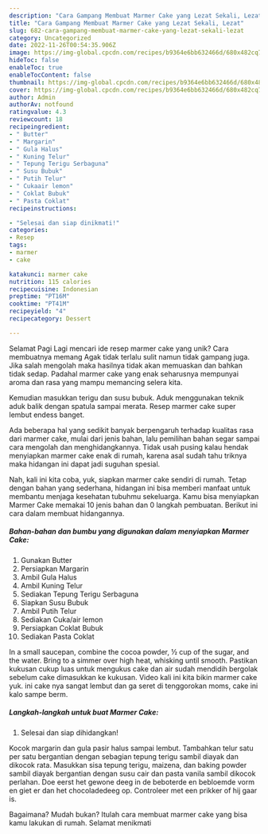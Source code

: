 ```yaml
---
description: "Cara Gampang Membuat Marmer Cake yang Lezat Sekali, Lezat"
title: "Cara Gampang Membuat Marmer Cake yang Lezat Sekali, Lezat"
slug: 682-cara-gampang-membuat-marmer-cake-yang-lezat-sekali-lezat
category: Uncategorized
date: 2022-11-26T00:54:35.906Z
image: https://img-global.cpcdn.com/recipes/b9364e6bb632466d/680x482cq70/marmer-cake-foto-resep-utama.jpg
hideToc: false
enableToc: true
enableTocContent: false
thumbnail: https://img-global.cpcdn.com/recipes/b9364e6bb632466d/680x482cq70/marmer-cake-foto-resep-utama.jpg
cover: https://img-global.cpcdn.com/recipes/b9364e6bb632466d/680x482cq70/marmer-cake-foto-resep-utama.jpg
author: Admin
authorAv: notfound
ratingvalue: 4.3
reviewcount: 18
recipeingredient:
- " Butter"
- " Margarin"
- " Gula Halus"
- " Kuning Telur"
- " Tepung Terigu Serbaguna"
- " Susu Bubuk"
- " Putih Telur"
- " Cukaair lemon"
- " Coklat Bubuk"
- " Pasta Coklat"
recipeinstructions:

- "Selesai dan siap dinikmati!"
categories:
- Resep
tags:
- marmer
- cake

katakunci: marmer cake 
nutrition: 115 calories
recipecuisine: Indonesian
preptime: "PT16M"
cooktime: "PT41M"
recipeyield: "4"
recipecategory: Dessert

---
```



Selamat Pagi Lagi mencari ide resep marmer cake yang unik? Cara membuatnya memang Agak tidak terlalu sulit namun tidak gampang juga. Jika salah mengolah maka hasilnya tidak akan memuaskan dan bahkan tidak sedap. Padahal marmer cake yang enak seharusnya mempunyai aroma dan rasa yang mampu memancing selera kita.


Kemudian masukkan terigu dan susu bubuk. Aduk menggunakan teknik aduk balik dengan spatula sampai merata. Resep marmer cake super lembut endess banget.

Ada beberapa hal yang sedikit banyak berpengaruh terhadap kualitas rasa dari marmer cake, mulai dari jenis bahan, lalu pemilihan bahan segar sampai cara mengolah dan menghidangkannya. Tidak usah pusing kalau hendak menyiapkan marmer cake enak di rumah, karena asal sudah tahu triknya maka hidangan ini dapat jadi suguhan spesial.


Nah, kali ini kita coba, yuk, siapkan marmer cake sendiri di rumah. Tetap dengan bahan yang sederhana, hidangan ini bisa memberi manfaat untuk membantu menjaga kesehatan tubuhmu sekeluarga. Kamu bisa menyiapkan Marmer Cake memakai 10 jenis bahan dan 0 langkah pembuatan. Berikut ini cara dalam membuat hidangannya.

<!--inarticleads1-->

##### Bahan-bahan dan bumbu yang digunakan dalam menyiapkan Marmer Cake:

1. Gunakan  Butter
1. Persiapkan  Margarin
1. Ambil  Gula Halus
1. Ambil  Kuning Telur
1. Sediakan  Tepung Terigu Serbaguna
1. Siapkan  Susu Bubuk
1. Ambil  Putih Telur
1. Sediakan  Cuka/air lemon
1. Persiapkan  Coklat Bubuk
1. Sediakan  Pasta Coklat


In a small saucepan, combine the cocoa powder, ½ cup of the sugar, and the water. Bring to a simmer over high heat, whisking until smooth. Pastikan kukusan cukup luas untuk mengukus cake dan air sudah mendidih bergolak sebelum cake dimasukkan ke kukusan. Video kali ini kita bikin marmer cake yuk. ini cake nya sangat lembut dan ga seret di tenggorokan moms, cake ini kalo sampe berm. 

<!--inarticleads2-->

##### Langkah-langkah untuk buat Marmer Cake:


1. Selesai dan siap dihidangkan!

Kocok margarin dan gula pasir halus sampai lembut. Tambahkan telur satu per satu bergantian dengan sebagian tepung terigu sambil diayak dan dikocok rata. Masukkan sisa tepung terigu, maizena, dan baking powder sambil diayak bergantian dengan susu cair dan pasta vanila sambil dikocok perlahan. Doe eerst het gewone deeg in de beboterde en bebloemde vorm en giet er dan het chocoladedeeg op. Controleer met een prikker of hij gaar is. 

Bagaimana? Mudah bukan? Itulah cara membuat marmer cake yang bisa kamu lakukan di rumah. Selamat menikmati
